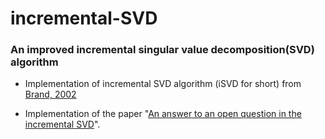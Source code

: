 # incremental-SVD
### An improved incremental singular value decomposition(SVD) algorithm
- Implementation of incremental SVD algorithm (iSVD for short) from [Brand, 2002](https://www.semanticscholar.org/paper/Incremental-Singular-Value-Decomposition-of-Data-Brand/61a805d396c284837bcd17650c9fefd361fc3fac)

- Implementation of the paper "[An answer to an open question in the incremental SVD](https://arxiv.org/abs/2204.05398)".
